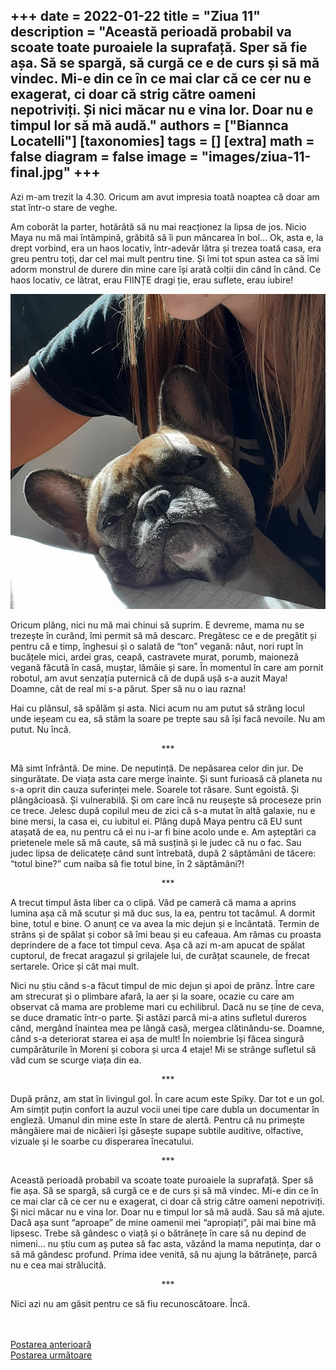 
+++
    date = 2022-01-22
    title = "Ziua 11"
    description = "Această perioadă probabil va scoate toate puroaiele la suprafață. Sper să fie așa. Să se spargă, să curgă ce e de curs și să mă vindec. Mi-e din ce în ce mai clar că ce cer nu e exagerat, ci doar că strig către oameni nepotriviți. Și nici măcar nu e vina lor. Doar nu e timpul lor să mă audă."
    authors = ["Biannca Locatelli"]
    [taxonomies]
    tags = []
    [extra]
    math = false
    diagram = false
    image = "images/ziua-11-final.jpg"
    +++
---

Azi m-am trezit la 4.30. Oricum am avut impresia toată noaptea că doar am stat într-o stare de veghe.

Am coborât la parter, hotărâtă să nu mai reacționez la lipsa de jos. Nicio Maya nu mă mai întâmpină, grăbită să îi pun mâncarea în bol... Ok, asta e, la drept vorbind, era un haos locativ, într-adevăr lătra și trezea toată casa, era greu pentru toți, dar cel mai mult pentru tine. Și îmi tot spun astea ca să îmi adorm monstrul de durere din mine care își arată colții din când în când. Ce haos locativ, ce lătrat, erau FIINȚE dragi ție, erau suflete, erau iubire!

<div class="flex justify-center">
  <img src="images/puiutele-1.jpeg" />
</div>

Oricum plâng, nici nu mă mai chinui să suprim. E devreme, mama nu se trezește în curând, îmi permit să mă descarc. Pregătesc ce e de pregătit și pentru că e timp, înghesui și o salată de “ton” vegană: năut, nori rupt în bucățele mici, ardei gras, ceapă, castravete murat, porumb, maioneză vegană făcută în casă, muștar, lămâie și sare. În momentul în care am pornit robotul, am avut senzația puternică că de după ușă s-a auzit Maya! Doamne, cât de real mi s-a părut. Sper să nu o iau razna!

Hai cu plânsul, să spălăm și asta. Nici acum nu am putut să strâng locul unde ieșeam cu ea, să stăm la soare pe trepte sau să își facă nevoile. Nu am putut. Nu încă.

<p style="text-align: center;">***</p>

Mă simt înfrântă. De mine. De neputință. De nepăsarea celor din jur. De singurătate. De viața asta care merge înainte. Și sunt furioasă că planeta nu s-a oprit din cauza suferinței mele. Soarele tot răsare. Sunt egoistă. Și plângăcioasă. Și vulnerabilă. Și om care încă nu reușește să proceseze prin ce trece. Jelesc după copilul meu de zici că s-a mutat în altă galaxie, nu e bine mersi, la casa ei, cu iubitul ei. Plâng după Maya pentru că EU sunt atașată de ea, nu pentru că ei nu i-ar fi bine acolo unde e. Am așteptări ca prietenele mele să mă caute, să mă susțină și le judec că nu o fac. Sau judec lipsa de delicatețe când sunt întrebată, după 2 săptămâni de tăcere: “totul bine?” cum naiba să fie totul bine, în 2 săptămâni?!

<p style="text-align: center;">***</p>

A trecut timpul ăsta liber ca o clipă. Văd pe cameră că mama a aprins lumina așa că mă scutur și mă duc sus, la ea, pentru tot tacâmul. A dormit bine, totul e bine. O anunț ce va avea la mic dejun și e încântată. Termin de strâns și de spălat și cobor să îmi beau și eu cafeaua. Am rămas cu proasta deprindere de a face tot timpul ceva. Așa că azi m-am apucat de spălat cuptorul, de frecat aragazul și grilajele lui, de curățat scaunele, de frecat sertarele. Orice și cât mai mult.

Nici nu știu când s-a făcut timpul de mic dejun și apoi de prânz. Între care am strecurat și o plimbare afară, la aer și la soare, ocazie cu care am observat că mama are probleme mari cu echilibrul. Dacă nu se ține de ceva, se duce dramatic într-o parte. Și astăzi parcă mi-a atins sufletul dureros când, mergând înaintea mea pe lângă casă, mergea clătinându-se. Doamne, când s-a deteriorat starea ei așa de mult! În noiembrie își făcea singură cumpărăturile în Moreni și cobora și urca 4 etaje! Mi se strânge sufletul să văd cum se scurge viața din ea.

<p style="text-align: center;">***</p>

După prânz, am stat în livingul gol. În care acum este Spiky. Dar tot e un gol. Am simțit puțin confort la auzul vocii unei tipe care dubla un documentar în engleză. Umanul din mine este în stare de alertă. Pentru că nu primește mângâiere mai de nicăieri își găsește supape subtile auditive, olfactive, vizuale și le soarbe cu disperarea înecatului.

<p style="text-align: center;">***</p>

Această perioadă probabil va scoate toate puroaiele la suprafață. Sper să fie așa. Să se spargă, să curgă ce e de curs și să mă vindec. Mi-e din ce în ce mai clar că ce cer nu e exagerat, ci doar că strig către oameni nepotriviți. Și nici măcar nu e vina lor. Doar nu e timpul lor să mă audă. Sau să mă ajute. Dacă așa sunt “aproape” de mine oamenii mei “apropiați”, păi mai bine mă lipsesc. Trebe să gândesc o viață și o bătrânețe în care să nu depind de nimeni... nu știu cum aș putea să fac asta, văzând la mama neputința, dar o să mă gândesc profund. Prima idee venită, să nu ajung la bătrânețe, parcă nu e cea mai strălucită.

<p style="text-align: center;">***</p>

Nici azi nu am găsit pentru ce să fiu recunoscătoare. Încă.

<br/>

<br/>

<div class="flex justify-between">
  <div>
    <a href="/blog/ziua-10/">Postarea anterioară</a>
  </div>
  <div>
    <a href="/blog/ziua-12/">Postarea următoare</a>
  </div>
</div>
